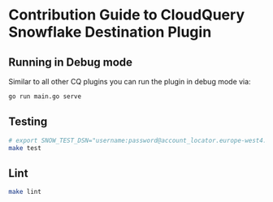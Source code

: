 # Contribution Guide to CloudQuery Snowflake Destination Plugin

## Running in Debug mode

Similar to all other CQ plugins you can run the plugin in debug mode via:

```bash
go run main.go serve
```

## Testing

```bash
# export SNOW_TEST_DSN="username:password@account_locator.europe-west4.gcp/testdb/public?warehouse=test
make test
```

## Lint

```bash
make lint
```